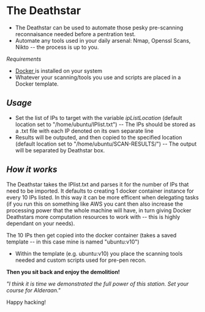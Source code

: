
**The Deathstar**
==================

- The Deathstar can be used to automate those pesky pre-scanning reconnaisance needed before a pentration test. 
- Automate any tools used in your daily arsenal: Nmap, Openssl Scans, Nikto -- the process is up to you.

*Requirements*
- [Docker ](https://github.com/docker "Docker")is installed on your system
- Whatever your scanning/tools you use and scripts are placed in a Docker template.

*Usage*
-----------

- Set the list of IPs to target with the variable *ipListLocation* (default location set to "/home/ubuntu/IPlist.txt")
-- The IPs should be stored as a .txt file with each IP denoted on its own separate line
- Results will be outputed, and then copied to the specified location (default location set to "/home/ubuntu/SCAN-RESULTS/")
-- The output will be separated by Deathstar box.

*How it works*
-----------------

The Deathstar takes the IPlist.txt and parses it for the number of IPs that need to be imported. It defaults to creating 1 docker container instance for every 10 IPs listed. In this way it can be more efficent when delegating tasks (if you run this on something like AWS you cant then also increase the processing power that the whole machine will have, in turn giving Docker Deathstars more computation resources to work with -- this is highly dependant on your needs). 

The 10 IPs then get copied into the docker container (takes a saved template -- in this case mine is named "ubuntu:v10")
- Within the template (e.g. ubuntu:v10) you place the scanning tools needed and custom scripts used for pre-pen recon.


**Then you sit back and enjoy the demolition!**

*"I think it is time we demonstrated the full power of this station. Set your course for Alderaan."*

Happy hacking!
